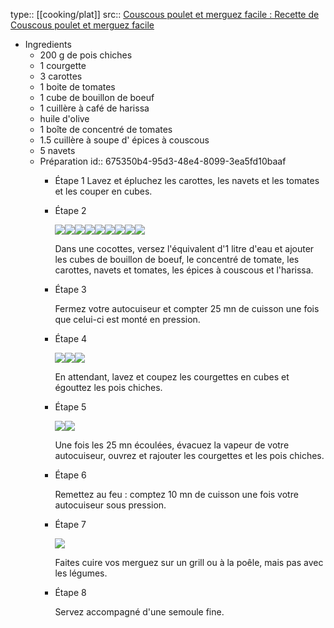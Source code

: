 type:: [[cooking/plat]]
src:: [Couscous poulet et merguez facile : Recette de Couscous poulet et merguez facile](https://www.marmiton.org/recettes/recette_couscous-poulet-et-merguez-facile_17751.aspx)

- Ingredients
	- 200 g de pois chiches
	- 1 courgette
	- 3 carottes
	- 1 boite de tomates
	- 1 cube de bouillon de boeuf
	- 1 cuillère à café de harissa
	- huile d'olive
	- 1 boîte de concentré de tomates
	- 1.5 cuillère à soupe d' épices à couscous
	- 5 navets
	- Préparation
	  id:: 675350b4-95d3-48e4-8099-3ea5fd10baaf
		- Étape 1
		   Lavez et épluchez les carottes, les navets et les tomates et les couper en cubes.
		- Étape 2
		  
		  ![](https://assets.afcdn.com/recipe/20220114/127365_w40h40c1.png)![](https://assets.afcdn.com/recipe/20170621/69122_w40h40c1.jpg)![](https://assets.afcdn.com/recipe/20240703/152492_w40h40c1.png)![](https://assets.afcdn.com/recipe/20170607/67606_w40h40c1.jpg)![](https://assets.afcdn.com/recipe/20170607/67459_w40h40c1.jpg)![](https://assets.afcdn.com/recipe/20170607/67370_w40h40c1.jpg)![](https://assets.afcdn.com/recipe/20170607/67703_w40h40c1.jpg)![](https://assets.afcdn.com/recipe/20210118/117379_w40h40c1.jpg)![](https://assets.afcdn.com/recipe/20170607/67510_w40h40c1.jpg)
		  
		   Dans une cocottes, versez l'équivalent d'1 litre d'eau et ajouter les cubes de bouillon de boeuf, le concentré de tomate, les carottes, navets et tomates, les épices à couscous et l'harissa.
		- Étape 3
		  
		   Fermez votre autocuiseur et compter 25 mn de cuisson une fois que celui-ci est monté en pression.
		- Étape 4
		  
		  ![](https://assets.afcdn.com/recipe/20170607/67437_w40h40c1.jpg)![](https://assets.afcdn.com/recipe/20240703/152492_w40h40c1.png)![](https://assets.afcdn.com/recipe/20170621/69132_w40h40c1.jpg)
		  
		   En attendant, lavez et coupez les courgettes en cubes et égouttez les pois chiches.
		- Étape 5
		  
		  ![](https://assets.afcdn.com/recipe/20170607/67437_w40h40c1.jpg)![](https://assets.afcdn.com/recipe/20170621/69132_w40h40c1.jpg)
		  
		   Une fois les 25 mn écoulées, évacuez la vapeur de votre autocuiseur, ouvrez et rajouter les courgettes et les pois chiches.
		- Étape 6
		  
		   Remettez au feu : comptez 10 mn de cuisson une fois votre autocuiseur sous pression.
		- Étape 7
		  
		  ![](https://assets.afcdn.com/recipe/20170607/67395_w40h40c1.jpg)
		  
		   Faites cuire vos merguez sur un grill ou à la poêle, mais pas avec les légumes.
		- Étape 8
		  
		   Servez accompagné d'une semoule fine.